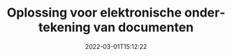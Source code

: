 ---
############################# Static ############################
layout: "product"
date: 2022-03-01T15:12:22
draft: false
#operation: 
#signaturetype: 
#fileformat: 
#productName: Java
lang: nl
#productCode: java
#otherformats: 
#breadcrumb: Put  signature on  for Java
product: "Signature"
product_tag: "signature"

############################# Head ############################
head_title: ".NET, Java, Cloud API's en online apps voor documenthandtekening"
head_description: "Ontvang een alles-in-één oplossing voor e-handtekening van documenten voor .NET, Java en cloudgebaseerde applicaties. Onderteken veelgebruikte documentformaten online met behulp van een eenvoudige functie voor slepen en neerzetten"

############################# Header ############################
title: "Oplossing voor elektronische ondertekening van documenten"
description: "Onderteken digitale documenten en afbeeldingen op elk platform met behulp van onze flexibele API's en app-gebaseerde oplossingen voor programmeurs en eindgebruikers."

############################# APIs ###############################
apis:
  enable: true

  api:
    # api loop
    - title: "GroupDocs.Signature High Code API's bevatten"
      link: "/signature/"
      label: "Bekijk alle High Code API's"
      api_product:
        # api_product loop
        - link: "/signature/net/"
          img_alt: "GroupDocs.Signature for .NET"
          image: "/border/groupdocs-signature-net.svg"
          product: "GroupDocs.Signature for"
          platform: ".NET"
          content: "Native .NET API om de meest populaire typen digitale handtekeningen toe te voegen, te doorzoeken en te verifiëren voor Microsoft Office, PDF, afbeeldingen en diverse andere indelingen in .NET-toepassingen."

        # api_product loop
        - link: "/signature/java/"
          img_alt: "GroupDocs.Signature for Java"
          image: "/border/groupdocs-signature-java.svg"
          product: "GroupDocs.Signature for"
          platform: "Java"
          content: "Versterk Java-applicaties met eSignature-mogelijkheden om een ​​breed scala aan documenten en afbeeldingen digitaal te ondertekenen op elk besturingssysteem waarop JDK is geïnstalleerd."

        # api_product loop
        - link: "/signature/nodejs-java/"
          img_alt: "GroupDocs.Signature for Node.js via Java"
          image: "/border/groupdocs-signature-nodejs-java.svg"
          product: "GroupDocs.Signature for"
          platform: "Node.js"
          content: "Onze Node.js-oplossing breidt uw bedrijfsapplicaties uit met digitale ondertekening. Zet eenvoudig elektronische handtekeningen op populaire documenten en afbeeldingsformaten."

    # api loop
    - title: "GroupDocs.Signature Low Code API's bevatten"
      link: "https://products.groupdocs.cloud/signature"
      label: "Bekijk alle Low Code API's"
      api_product:
        # api_product loop
        - link: "https://products.groupdocs.cloud/signature/curl"
          img_alt: "GroupDocs.Signature Cloud for cURL"
          image: "https://www.groupdocs.cloud/templates/groupdocscloud/images/sdk/272x272/groupdocs_signature-for-curl.png"
          product: "GroupDocs.Signature"
          platform: "Cloud for cURL"
          content: "Werk met cURL RESTful API voor documenthandtekeningen om verschillende soorten handtekeningen toe te voegen en te manipuleren in alle populaire documentindelingen, waaronder PDF, Word, Excel en afbeeldingen."

        # api_product loop
        - link: "https://products.groupdocs.cloud/signature/net"
          img_alt: "GroupDocs.Signature Cloud SDK for .NET"
          image: "https://www.groupdocs.cloud/templates/groupdocscloud/images/sdk/272x272/groupdocs_signature-for-net.png"
          product: "GroupDocs.Signature"
          platform: "Cloud SDK for .NET"
          content: "Gebruik e-signature RESTful API eenvoudig met .NET SDK om digitale handtekeningen in een aantal documentindelingen binnen .NET-applicaties te beheren."

        # api_product loop
        - link: "https://products.groupdocs.cloud/signature/java"
          img_alt: "GroupDocs.Signature Cloud SDK for Java"
          image: "https://www.groupdocs.cloud/templates/groupdocscloud/images/sdk/272x272/groupdocs_signature-for-java.png"
          product: "GroupDocs.Signature"
          platform: "Cloud SDK for Java"
          content: "Implementeer geavanceerde functies voor documentondertekening in uw Java-toepassingen met de speciaal ontworpen SDK voor documentondertekening voor Java."

    # api loop
    - title: "GroupDocs.Signature Geen code-apps inbegrepen"
      link: "https://products.groupdocs.app/signature"
      label: "Bekijk alle apps zonder code"
      api_product:
        # api_product loop
        - link: "https://products.groupdocs.app/signature/total"
          img_alt: "GroupDocs.Signature Total"
          image: "https://www.aspose.cloud/templates/asposeapp/images/products/logo/aspose_signature-app.png"
          product: "GroupDocs.Signature"
          platform: "Total"
          content: "Onderteken Microsoft Word-, Excel-, PowerPoint-, Visio- en PDF-bestanden met tekst, afbeelding, streepjescode of QR-code."

        # api_product loop
        - link: "https://products.groupdocs.app/signature/docx"
          img_alt: "GroupDocs.Signature DOCX"
          image: "https://www.aspose.cloud/templates/groupdocsapp/images/products/logo/groupdocs_words-app.png"
          product: "GroupDocs.Signature"
          platform: "DOCX"
          content: "Onderteken gratis Word-documenten online rechtstreeks vanuit uw browser."

        # api_product loop
        - link: "https://products.groupdocs.app/signature/pdf"
          img_alt: "GroupDocs.Signature PDF"
          image: "https://www.aspose.cloud/templates/groupdocsapp/images/products/logo/groupdocs_pdf-app.png"
          product: "GroupDocs.Signature"
          platform: "PDF"
          content: "e-Sign PDF-bestanden met tekst, afbeelding of streepjescode vanuit elke webbrowser."

############################# Back to top ###############################
back_to_top:
  enable: true
---